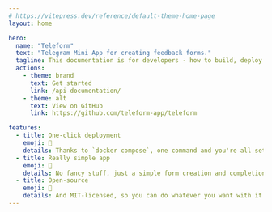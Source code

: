 ```yaml
---
# https://vitepress.dev/reference/default-theme-home-page
layout: home

hero:
  name: "Teleform"
  text: "Telegram Mini App for creating feedback forms."
  tagline: This documentation is for developers - how to build, deploy or edit Teleform.
  actions:
    - theme: brand
      text: Get started
      link: /api-documentation/
    - theme: alt
      text: View on GitHub
      link: https://github.com/teleform-app/teleform

features:
  - title: One-click deployment
    emoji: 🐳
    details: Thanks to `docker compose`, one command and you're all set.
  - title: Really simple app
    emoji: 📝
    details: No fancy stuff, just a simple form creation and completion.
  - title: Open-source
    emoji: 🎁
    details: And MIT-licensed, so you can do whatever you want with it.
---
```


